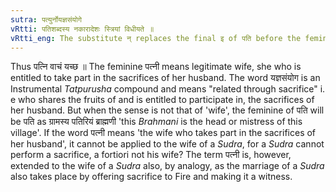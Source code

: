 ```yaml
---
sutra: पत्युर्नोयज्ञसंयोगे
vRtti: पतिशब्दस्य नकारादेशः स्त्रियां विधीयते ॥
vRtti_eng: The substitute न् replaces the final इ of पति before the feminine affix ङीप्, when the word so formed means \"a wife, who takes part in the sacrifices of her husband\".
---
```

Thus पत्नि वाचं यच्छ ॥ The feminine पत्नी means legitimate wife, she who is entitled to take part in the sacrifices of her husband. The word यज्ञसंयोग is an Instrumental _Tatpurusha_ compound and means "related through sacrifice" i. e who shares the fruits of and is entitled to participate in, the sacrifices of her husband. But when the sense is not that of 'wife', the feminine of पति will be पति as ग्रामस्य पतिरियं ब्राह्मणी 'this _Brahmani_ is the head or mistress of this village'. If the word पत्नी means 'the wife who takes part in the sacrifices of her husband', it cannot be applied to the wife of a _Sudra_, for a _Sudra_ cannot perform a sacrifice, a fortiori not his wife? The term पत्नी is, however, extended to the wife of a _Sudra_ also, by analogy, as the marriage of a _Sudra_ also takes place by offering sacrifice to Fire and making it a witness.
